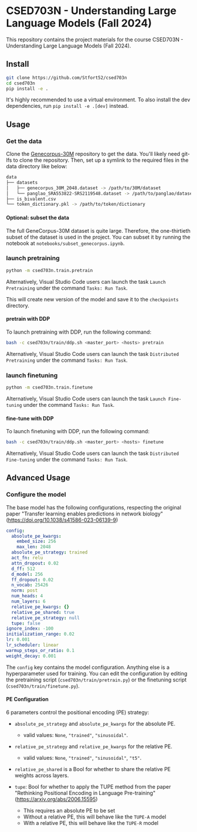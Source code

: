 # CSED703N - Understanding Large Language Models (Fall 2024)

This repository contains the project materials for the course CSED703N - Understanding Large Language Models (Fall 2024).

## Install

```bash
git clone https://github.com/Stfort52/csed703n
cd csed703n
pip install -e .
```

It's highly recommended to use a virtual environment. To also install the dev dependencies, run `pip install -e .[dev]` instead.

## Usage

### Get the data

Clone the [Genecorpus-30M](https://huggingface.co/datasets/ctheodoris/Genecorpus-30M) repository to get the data.
You'll likely need git-lfs to clone the repository.
Then, set up a symlink to the required files in the data directory like below:

```bash
data
├── datasets
│   ├── genecorpus_30M_2048.dataset -> /path/to/30M/dataset
│   └── panglao_SRA553822-SRS2119548.dataset -> /path/to/panglao/dataset
├── is_bivalent.csv
└── token_dictionary.pkl -> /path/to/token/dictionary
```

#### Optional: subset the data

The full GeneCorpus-30M dataset is quite large. Therefore, the one-thirtieth subset of the dataset is used in the project. You can subset it by running the notebook at `notebooks/subset_genecorpus.ipynb`.

### launch pretraining

```bash
python -m csed703n.train.pretrain
```

Alternatively, Visual Studio Code users can launch the task `Launch Pretraining` under the command `Tasks: Run Task`.

This will create new version of the model and save it to the `checkpoints` directory.

#### pretrain with DDP

To launch pretraining with DDP, run the following command:

```bash
bash -c csed703n/train/ddp.sh <master_port> <hosts> pretrain
```

Alternatively, Visual Studio Code users can launch the task `Distributed Pretraining` under the command `Tasks: Run Task`.

### launch finetuning

```bash
python -m csed703n.train.finetune
```

Alternatively, Visual Studio Code users can launch the task `Launch Fine-tuning` under the command `Tasks: Run Task`.

#### fine-tune with DDP

To launch finetuning with DDP, run the following command:

```bash
bash -c csed703n/train/ddp.sh <master_port> <hosts> finetune
```

Alternatively, Visual Studio Code users can launch the task `Distributed Fine-tuning` under the command `Tasks: Run Task`.

## Advanced Usage

### Configure the model

The base model has the following configurations, respecting the original paper "Transfer learning enables predictions in network biology" (<https://doi.org/10.1038/s41586-023-06139-9>)

```yaml
config:
  absolute_pe_kwargs:
    embed_size: 256
    max_len: 2048
  absolute_pe_strategy: trained
  act_fn: relu
  attn_dropout: 0.02
  d_ff: 512
  d_model: 256
  ff_dropout: 0.02
  n_vocab: 25426
  norm: post
  num_heads: 4
  num_layers: 6
  relative_pe_kwargs: {}
  relative_pe_shared: true
  relative_pe_strategy: null
  tupe: false
ignore_index: -100
initialization_range: 0.02
lr: 0.001
lr_scheduler: linear
warmup_steps_or_ratio: 0.1
weight_decay: 0.001
```

The `config` key contains the model configuration. Anything else is a hyperparameter used for training. You can edit the configuration by editing the pretraining script (`csed703n/train/pretrain.py`) or the finetuning script (`csed703n/train/finetune.py`).

#### PE Configuration

6 parameters control the positional encoding (PE) strategy:

- `absolute_pe_strategy` and `absolute_pe_kwargs` for the absolute PE.
  - valid values: `None`, `"trained"`, `"sinusoidal"`.

- `relative_pe_strategy` and `relative_pe_kwargs` for the relative PE.
  - valid values: `None`, `"trained"`, `"sinusoidal"`, `"t5"`.
  
- `relative_pe_shared` is a Bool for whether to share the relative PE weights across layers.
- `tupe`: Bool for whether to apply the TUPE method from the paper "Rethinking Positional Encoding in Language Pre-training" (<https://arxiv.org/abs/2006.15595>)
  - This requires an absolute PE to be set
  - Without a relative PE, this will behave like the `TUPE-A` model
  - With a relative PE, this will behave like the `TUPE-R` model
